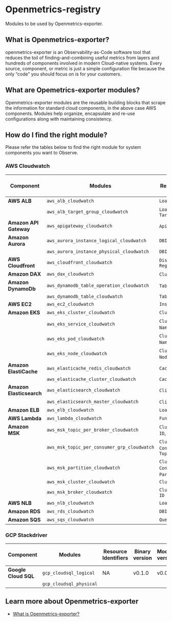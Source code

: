 # Openmetrics-registry
Modules to be used by Openmetrics-exporter.

## What is Openmetrics-exporter?
openmetrics-exporter is an Observability-as-Code software tool that reduces the toil of finding-and-combining useful metrics from layers and hundreds of components involved in modern Cloud-native systems. Every source, component, or metric is just a simple configuration file because the only “code” you should focus on is for your customers.

## What are Opemetrics-exporter modules?
Openmetrics-exporter modules are the reusable building blocks that scrape the information for standard cloud components, in the above case AWS components. Modules help organize, encapsulate and re-use configurations along with maintaining consistency. 

## How do I find the right module?
Please refer the tables below to find the right module for system components you want to Observe. 

### AWS Cloudwatch

| **Component** | **Modules**                               | **Resource Identifiers**                               | **Binary version** | **Module version** | **Latst Module URI**                                                                                                                | **Changelog**                                                                                       |
|---------------|-------------------------------------------|--------------------------------------------------------|--------------------|--------------------|------------------------------------------------------------------------------------------------------------------------------------|-----------------------------------------------------------------------------------------------------|
| **AWS ALB**           | `aws_alb_cloudwatch`                        | `LoadBalancer`                                           | v0.1.0             | v0.0.1             | [Download](https://github.com/last9/openmetrics-registry/releases/download/v0.0.1/aws_cloudwatch_alb_alb_v0.0.1.hcl)                           | [Changelog](https://github.com/last9/openmetrics-registry/blob/master/aws/cloudwatch/alb/CHANGELOG.md)           |
|               | `aws_alb_target_group_cloudwatch`           | `LoadBalancer`, `TargetGroup`                              |                    |                    |                                                                                                                                    |                                                                                                     |
| **Amazon API Gateway**  | `aws_apigateway_cloudwatch`                 | `ApiName`, `Stage`                                         | v0.1.0             | v0.0.1             | [Download](https://github.com/last9/openmetrics-registry/releases/download/v0.0.1/aws_cloudwatch_apigateway_apigateway_v0.0.1.hcl)             | [Changelog](https://github.com/last9/openmetrics-registry/blob/master/aws/cloudwatch/apigateway/CHANGELOG.md)    |
| **Amazon Aurora**        | `aws_aurora_instance_logical_cloudwatch `   | `DBInstanceIdentifier`                                   | v0.1.0             | v0.0.1             | [Download](https://github.com/last9/openmetrics-registry/releases/download/v0.0.1/aws_instance_logical_cloudwatch_aurora_aurora_v0.0.1.hcl)    | [Changelog](https://github.com/last9/openmetrics-registry/blob/master/aws/cloudwatch/aurora/CHANGELOG.md)        |
|               | `aws_aurora_instance_physical_cloudwatch`   | `DBInstanceIdentifier`                                   |                    |                    |                                                                                                                                    |                                                                                                     |
| **AWS Cloudfront**    | `aws_cloudfront_cloudwatch`                 | `DistributionId`, `Region`                             | v0.1.0             | v0.0.1             | [Download](https://github.com/last9/openmetrics-registry/releases/download/v0.0.1/aws_cloudwatch_cloudfront_cloudfront_v0.0.1.hcl)             | [Changelog](https://github.com/last9/openmetrics-registry/blob/master/aws/cloudwatch/cloudfront/CHANGELOG.md)    |
| **Amazon DAX**           | `aws_dax_cloudwatch`                        | `ClusterId`, `NodeId`                                      | v0.1.0             | v0.0.1             | [Download](https://github.com/last9/openmetrics-registry/releases/download/v0.0.1/aws_cloudwatch_dax_dax_v0.0.1.hcl)                           | [Changelog](https://github.com/last9/openmetrics-registry/blob/master/aws/cloudwatch/dax/CHANGELOG.md)           |
| **Amazon DynamoDb**      | `aws_dynamodb_table_operation_cloudwatch`   | `TableName`, `Operation`                                   | v0.1.0             | v0.0.1             | [Download](https://github.com/last9/openmetrics-registry/releases/download/v0.0.1/aws_table_operation_cloudwatch_dynamodb_dynamodb_v0.0.1.hcl) | [Changelog](https://github.com/last9/openmetrics-registry/blob/master/aws/cloudwatch/dynamodb/CHANGELOG.md)      |
|               | `aws_dynamodb_table_cloudwatch`             | `TableName`                                              |                    |                    |                                                                                                                                    |                                                                                                     |
| **AWS EC2**           | `aws_ec2_cloudwatch`                        | `InstanceId`                                             | v0.1.0             | v0.0.1             | [Download](https://github.com/last9/openmetrics-registry/releases/download/v0.0.1/aws_cloudwatch_ec2_ec2_v0.0.1.hcl)                           | [Changelog](https://github.com/last9/openmetrics-registry/blob/master/aws/cloudwatch/ec2/CHANGELOG.md)           |
| **Amazon EKS**           | `aws_eks_cluster_cloudwatch`                | `ClusterName`                                            | v0.1.0             | v0.0.1             | [Download](https://github.com/last9/openmetrics-registry/releases/download/v0.0.1/aws_cluster_cloudwatch_eks_eks_v0.0.1.hcl)                   | [Changelog](https://github.com/last9/openmetrics-registry/blob/master/aws/cloudwatch/eks/CHANGELOG.md)           |
|               | `aws_eks_service_cloudwatch`                | `ClusterName`, `Namespace`, `Service`                        |                    |                    |                                                                                                                                    |                                                                                                     |
|               | `aws_eks_pod_cloudwatch`                    | `ClusterName`, `Namespace`, `PodName`                        |                    |                    |                                                                                                                                    |                                                                                                     |
|               | `aws_eks_node_cloudwatch `                  | `ClusterName`, `NodeName`, `InstanceId`                     |                    |                    |                                                                                                                                    |                                                                                                     |
| **Amazon ElastiCache** | `aws_elasticache_redis_cloudwatch`          | `CacheClusterId`                                         | v0.1.0             | v0.0.1             | [Download](https://github.com/last9/openmetrics-registry/releases/download/v0.0.1/aws_redis_cloudwatch_elasticache_elasticache_v0.0.1.hcl)     | [Changelog](https://github.com/last9/openmetrics-registry/blob/master/aws/cloudwatch/elasticache/CHANGELOG.md)   |
|               | `aws_elasticache_cluster_cloudwatch`        | `CacheClusterId`                                         |                    |                    |                                                                                                                                    |                                                                                                     |
| **Amazon Elasticsearch** | `aws_elasticsearch_cloudwatch`              | `ClientId`, `DomainName`                               | v0.1.0             | v0.0.1             |[Download](https://github.com/last9/openmetrics-registry/releases/download/v0.0.1/aws_cloudwatch_elasticsearch_elasticsearch_v0.0.1.hcl)       | [Changelog](https://github.com/last9/openmetrics-registry/blob/master/aws/cloudwatch/elasticsearch/CHANGELOG.md) |
|               | `aws_elasticsearch_master_cloudwatch`       | `ClientId`, `DomainName`                              |                    |                    |                                                                                                                                    |                                                                                                     |
| **Amazon ELB**           | `aws_elb_cloudwatch`                        | `LoadBalancerName`                                       | v0.1.0             | v0.0.1             | [Download](https://github.com/last9/openmetrics-registry/releases/download/v0.0.1/aws_cloudwatch_elb_elb_v0.0.1.hcl)                           | [Changelog](https://github.com/last9/openmetrics-registry/blob/master/aws/cloudwatch/elb/CHANGELOG.md)           |
| **AWS Lambda**        | `aws_lambda_cloudwatch`                     | `FunctionName`                                           | v0.1.0             | v0.0.1             | [Download](https://github.com/last9/openmetrics-registry/releases/download/v0.0.1/aws_cloudwatch_lambda_lambda_v0.0.1.hcl)                     | [Changelog](https://github.com/last9/openmetrics-registry/blob/master/aws/cloudwatch/lambda/CHANGELOG.md)        |
| **Amazon MSK**           | `aws_msk_topic_per_broker_cloudwatch`       | `Cluster Name`, `Broker ID`, `Topic`                  | v0.1.0             | v0.0.1             | [Download](https://github.com/last9/openmetrics-registry/releases/download/v0.0.1/aws_topic_per_broker_cloudwatch_msk_msk_v0.0.1.hcl)          | [Changelog](https://github.com/last9/openmetrics-registry/blob/master/aws/cloudwatch/msk/CHANGELOG.md)           |
|               | `aws_msk_topic_per_consumer_grp_cloudwatch` | `Cluster Name`, `Consumer Group`, `Topic`              |                    |                    |                                                                                                                                    |                                                                                                     |
|               | `aws_msk_partition_cloudwatch`              | `Cluster Name`, `Consumer Group`, `Partition`, `Topic` |                    |                    |                                                                                                                                    |                                                                                                     |
|               | `aws_msk_cluster_cloudwatch`                | `Cluster Name`                                         |                    |                    |                                                                                                                                    |                                                                                                     |
|               | `aws_msk_broker_cloudwatch`                 | `Cluster Name`, `Broker ID`                            |                    |                    |                                                                                                                                    |                                                                                                     |
| **AWS NLB**           | `aws_nlb_cloudwatch`                        | `LoadBalancer`                                           | v0.1.0             | v0.0.1             | [Download](https://github.com/last9/openmetrics-registry/releases/download/v0.0.1/aws_cloudwatch_nlb_nlb_v0.0.1.hcl)                           | [Changelog](https://github.com/last9/openmetrics-registry/blob/master/aws/cloudwatch/nlb/CHANGELOG.md)           |
| **Amazon RDS**           | `aws_rds_cloudwatch`                        | `DBInstanceIdentifier`                                   | v0.1.0             | v0.0.1             | [Download](https://github.com/last9/openmetrics-registry/releases/download/v0.0.1/aws_cloudwatch_rds_rds_v0.0.1.hcl)                         | [Changelog](https://github.com/last9/openmetrics-registry/blob/master/aws/cloudwatch/rds/CHANGELOG.md)           |
| **Amazon SQS**           | `aws_sqs_cloudwatch`                        | `QueueName`                                              | v0.1.0             | v0.0.1             | [Download](https://github.com/last9/openmetrics-registry/releases/download/v0.0.1/aws_cloudwatch_sqs_sqs_v0.0.1.hcl)                           | [Changelog](https://github.com/last9/openmetrics-registry/blob/master/aws/cloudwatch/sqs/CHANGELOG.md)           |


### GCP Stackdriver

| **Component**    | **Modules**           | **Resource Identifiers** | **Binary version** | **Module version** | **Latest Module URI**                                                                            | **Changelog**                                                              |
|------------------|-----------------------|--------------------------|--------------------|--------------------|------------------------------------------------------------------------------------------------|----------------------------------------------------------------------------|
| **Google Cloud SQL** | `gcp_cloudsql_logical`  | NA                       | v0.1.0             | v0.0.1             | [Download](https://github.com/last9/openmetrics-registry/releases/download/v0.0.1/gcp_cloudsql_v0.0.1.hcl) | [Changelog](https://github.com/last9/openmetrics-registry/blob/master/gcp/CHANGELOG.md) |
|                  | `gcp_cloudsql_physical` |


## Learn more about Openmetrics-exporter
- [What is Openmetrics-exporter?](https://last9.notion.site/openmetrics-exporter-06e2b2f0ae404968b4238c32257acc0c)


